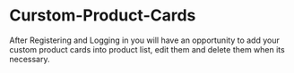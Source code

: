 # Curstom-Product-Cards
After Registering and Logging in you will have an opportunity to add your custom product cards into product list, edit them and delete them when its necessary.
